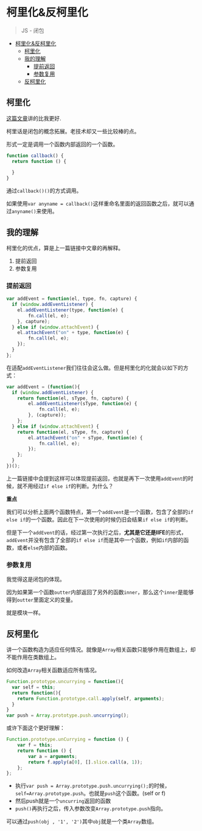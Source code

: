 # 柯里化&反柯里化
> JS - 闭包

<!-- TOC -->

- [柯里化&反柯里化](#柯里化反柯里化)
  - [柯里化](#柯里化)
  - [我的理解](#我的理解)
    - [提前返回](#提前返回)
    - [参数复用](#参数复用)
  - [反柯里化](#反柯里化)

<!-- /TOC -->

## 柯里化

[这篇文章](http://www.zhangxinxu.com/wordpress/2013/02/js-currying/)讲的比我更好.

柯里话是闭包的概念拓展。老技术却又一些比较棒的点。

形式一定是调用一个函数内部返回的一个函数。

```javascript
function callback() {
  return function () {
    
  }
}
```

通过`callback()()`的方式调用。

如果使用`var anyname = callback()`这样重命名里面的返回函数之后，就可以通过`anyname()`来使用。

## 我的理解

柯里化的优点，算是上一篇链接中文章的再解释。

1. 提前返回
2. 参数复用

### 提前返回

```JavaScript
var addEvent = function(el, type, fn, capture) {
  if (window.addEventListener) {
    el.addEventListener(type, function(e) {
        fn.call(el, e);
    }, capture);
  } else if (window.attachEvent) {
    el.attachEvent("on" + type, function(e) {
        fn.call(el, e);
    });
  } 
};
```
在适配`addEventListener`我们往往会这么做。但是柯里化的化就会以如下的方式：

```JavaScript
var addEvent = (function(){
  if (window.addEventListener) {
    return function(el, sType, fn, capture) {
        el.addEventListener(sType, function(e) {
            fn.call(el, e);
        }, (capture));
    };
  } else if (window.attachEvent) {
    return function(el, sType, fn, capture) {
        el.attachEvent("on" + sType, function(e) {
            fn.call(el, e);
        });
    };
  }
})();
```

上一篇链接中会提到这样可以体现提前返回，也就是再下一次使用`addEvent`的时候，就不用经过`if else if`的判断。为什么？

**重点**

我们可以分析上面两个函数特点，第一个`addEvent`是一个函数，包含了全部的`if else if`的一个函数。因此在下一次使用的时候仍旧会结果`if else if`的判断。

但是下一个`addEvent`的话，经过第一次执行之后，**尤其是它还是IIFE**的形式，`addEvent`并没有包含了全部的`if else if`而是其中一个函数，例如`if`内部的函数，或者`else`内部的函数。

### 参数复用

我觉得这是闭包的体现。

因为如果第一个函数`outter`内部返回了另外的函数`inner`，那么这个`inner`是能够得到`outter`里面定义的变量。

就是模块一样。

## 反柯里化

讲一个函数构造为适应任何情况。就像是`Array`相关函数只能够作用在数组上，却不能作用在类数组上。

如何改造`Array`相关函数适应所有情况。

```javascript
Function.prototype.uncurrying = function(){
  var self = this;
  return function(){
    return Function.prototype.call.apply(self, arguments);
  }
}
var push = Array.prototype.push.uncurrying();
```

或许下面这个更好理解：

```JavaScript
Function.prototype.unCurrying = function () {
    var f = this;
    return function () {
        var a = arguments;
        return f.apply(a[0], [].slice.call(a, 1));
    };
};
```

* 执行`var push = Array.prototype.push.uncurrying();`的时候，`self=Array.prototype.push`。也就是`push`这个函数。(self or f)
* 然后push就是一个`uncurring`返回的函数
* `push()`再执行之后，传入参数改变`Array.prototype.push`指向。

可以通过`push(obj , '1', '2')`其中`obj`就是一个类`Array`数组。